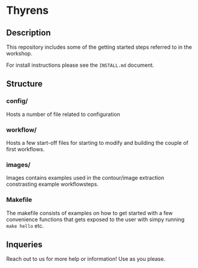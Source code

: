 
# Thyrens

## Description
This repository includes some of the getting started steps referred to in the workshop.

For install instructions please see the `INSTALL.md` document.


## Structure
### config/
Hosts a number of file related to configuration
### workflow/
Hosts a few start-off files for starting to modify and building the couple of first workflows.
### images/
Images contains examples used in the contour/image extraction constrasting example workflowsteps.

### Makefile
The makefile consists of examples on how to get started with a few convenience functions that gets exposed to the user with simpy running `make hello` etc.



## Inqueries
Reach out to us for more help or information! Use as you please.

